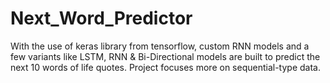 # Next_Word_Predictor
With the use of keras library from tensorflow, custom RNN models and a few variants like LSTM, RNN &amp; Bi-Directional models are built to predict the next 10 words of life quotes. Project focuses more on sequential-type data.
